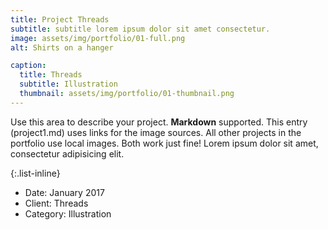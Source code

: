 ```yaml
---
title: Project Threads
subtitle: subtitle lorem ipsum dolor sit amet consectetur.
image: assets/img/portfolio/01-full.png
alt: Shirts on a hanger

caption:
  title: Threads
  subtitle: Illustration
  thumbnail: assets/img/portfolio/01-thumbnail.png
---
```

Use this area to describe your project. **Markdown** supported. This entry (project1.md) uses links for the image sources. All other projects in the portfolio use local images. Both work just fine! Lorem ipsum dolor sit amet, consectetur adipisicing elit. 

{:.list-inline}
- Date: January 2017
- Client: Threads
- Category: Illustration

